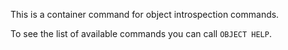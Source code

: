 This is a container command for object introspection commands.

To see the list of available commands you can call `OBJECT HELP`.
